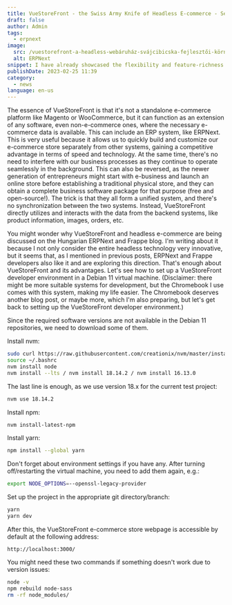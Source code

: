 ```yaml
---
title: VueStoreFront - the Swiss Army Knife of Headless E-commerce - Setting Up a Developer Environment
draft: false
author: Admin
tags:
  - erpnext
image:
  src: /vuestorefront-a-headless-webáruház-svájcibicska-fejlesztői-környezet-kialakítása.png
  alt: ERPNext
snippet: I have already showcased the flexibility and feature-richness of ERPNext, but I've also mentioned that it's beneficial to use it alongside other software. One such solution is VueStoreFront, a headless e-commerce platform.
publishDate: 2023-02-25 11:39
category:
  - news
language: en-us
---
```


The essence of VueStoreFront is that it's not a standalone e-commerce platform like Magento or WooCommerce, but it can function as an extension of any software, even non-e-commerce ones, where the necessary e-commerce data is available. This can include an ERP system, like ERPNext. This is very useful because it allows us to quickly build and customize our e-commerce store separately from other systems, gaining a competitive advantage in terms of speed and technology. At the same time, there's no need to interfere with our business processes as they continue to operate seamlessly in the background. This can also be reversed, as the newer generation of entrepreneurs might start with e-business and launch an online store before establishing a traditional physical store, and they can obtain a complete business software package for that purpose (free and open-source!). The trick is that they all form a unified system, and there's no synchronization between the two systems. Instead, VueStoreFront directly utilizes and interacts with the data from the backend systems, like product information, images, orders, etc.

You might wonder why VueStoreFront and headless e-commerce are being discussed on the Hungarian ERPNext and Frappe blog. I'm writing about it because I not only consider the entire headless technology very innovative, but it seems that, as I mentioned in previous posts, ERPNext and Frappe developers also like it and are exploring this direction. That's enough about VueStoreFront and its advantages. Let's see how to set up a VueStoreFront developer environment in a Debian 11 virtual machine. (Disclaimer: there might be more suitable systems for development, but the Chromebook I use comes with this system, making my life easier. The Chromebook deserves another blog post, or maybe more, which I'm also preparing, but let's get back to setting up the VueStoreFront developer environment.)

Since the required software versions are not available in the Debian 11 repositories, we need to download some of them.

Install nvm:

```bash
sudo curl https://raw.githubusercontent.com/creationix/nvm/master/install.sh | bash
source ~/.bashrc
nvm install node
nvm install --lts / nvm install 18.14.2 / nvm install 16.13.0
```

The last line is enough, as we use version 18.x for the current test project:

```bash
nvm use 18.14.2
```

Install npm:

```bash
nvm install-latest-npm
```

Install yarn:

```bash
npm install --global yarn
```

Don't forget about environment settings if you have any. After turning off/restarting the virtual machine, you need to add them again, e.g.:

```bash
export NODE_OPTIONS=--openssl-legacy-provider
```

Set up the project in the appropriate git directory/branch:

```bash
yarn
yarn dev
```

After this, the VueStoreFront e-commerce store webpage is accessible by default at the following address:

```
http://localhost:3000/
```

You might need these two commands if something doesn't work due to version issues:

```bash
node -v
npm rebuild node-sass
rm -rf node_modules/
```
